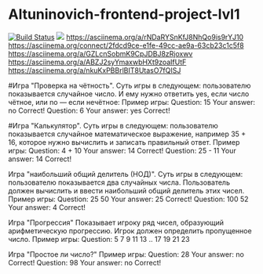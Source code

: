 # Altuninovich-frontend-project-lvl1
[![Build Status](https://travis-ci.org/Altuninovich/Altuninovich-frontend-project-lvl1.svg?branch=master)](https://travis-ci.org/Altuninovich/Altuninovich-frontend-project-lvl1)
<a href="https://codeclimate.com/github/Altuninovich/Altuninovich-frontend-project-lvl1/maintainability"><img src="https://api.codeclimate.com/v1/badges/aace79c3e5792cc727ef/maintainability" /></a>
https://asciinema.org/a/rNDaRYSnKfJ8NhQo9is9rYJ10
https://asciinema.org/connect/2fdcd9ce-e1fe-49cc-ae9a-63cb23c1c5f8
https://asciinema.org/a/GZLcnSobmK9CpJDBJ8zRjoxwv
https://asciinema.org/a/ABZJ2syYmaxwbHXt9zoaIfUtF
https://asciinema.org/a/nkuKxPBBrlBIT8UtasO7fQISJ

#Игра "Проверка на чётность". Суть игры в следующем: пользователю показывается случайное число.
И ему нужно ответить yes, если число чётное, или no — если нечётное:
Пример игры:
Question: 15
Your answer: no
Correct!
Question: 6
Your answer: yes
Correct!

#Игра "Калькулятор". Суть игры в следующем: пользователю показывается случайное математическое выражение,
например 35 + 16, которое нужно вычислить и записать правильный ответ.
Пример игры:
Question: 4 + 10
Your answer: 14
Correct!
Question: 25 - 11
Your answer: 14
Correct!

Игра "наибольший общий делитель (НОД)". Суть игры в следующем:
пользователю показывается два случайных числа. Пользователь должен вычислить и ввести наибольший общий делитель
этих чисел.
Пример игры: 
Question: 25 50
Your answer: 25
Correct!
Question: 100 52
Your answer: 4
Correct!

Игра "Прогрессия" Показывает игроку ряд чисел, образующий арифметическую прогрессию.
Игрок должен определить пропущенное число.
Пример игры:
Question: 5 7 9 11 13 .. 17 19 21 23

Игра "Простое ли число?"
Пример игры:
Question: 28
Your answer: no
Correct!
Question: 98
Your answer: no
Correct!